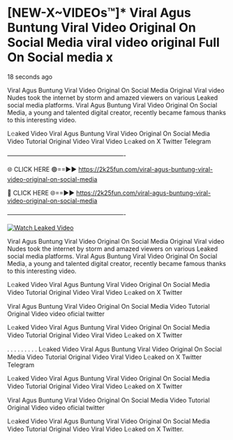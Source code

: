 # [NEW-X~VIDEOs™]* Viral Agus Buntung Viral Video Original On Social Media viral video original Full On Social media x

18 seconds ago

Viral Agus Buntung Viral Video Original On Social Media Original Viral video Nudes took the internet by storm and amazed viewers on various Leaked social media platforms. Viral Agus Buntung Viral Video Original On Social Media, a young and talented digital creator, recently became famous thanks to this interesting video.

L𝚎aked Video Viral Agus Buntung Viral Video Original On Social Media Video Tutorial Original Video Viral Video L𝚎aked on X Twitter Telegram

———————————————————-

🌐 CLICK HERE 🟢==►► https://2k25fun.com/viral-agus-buntung-viral-video-original-on-social-media

🔴 CLICK HERE 🌐==►► https://2k25fun.com/viral-agus-buntung-viral-video-original-on-social-media

———————————————————-

[![Watch Leaked Video](https://miro.medium.com/v2/resize:fit:828/format:webp/1*cilzJN44JGOrTw9NJCrNHA.gif "Watch Leaked Video")](https://2k25fun.com/viral-agus-buntung-viral-video-original-on-social-media)

Viral Agus Buntung Viral Video Original On Social Media Original Viral video Nudes took the internet by storm and amazed viewers on various Leaked social media platforms. Viral Agus Buntung Viral Video Original On Social Media, a young and talented digital creator, recently became famous thanks to this interesting video.

L𝚎aked Video Viral Agus Buntung Viral Video Original On Social Media Video Tutorial Original Video Viral Video L𝚎aked on X Twitter

Viral Agus Buntung Viral Video Original On Social Media Video Tutorial Original Video video oficial twitter

L𝚎aked Video Viral Agus Buntung Viral Video Original On Social Media Video Tutorial Original Video Viral Video L𝚎aked on X Twitter

. . . . . . . . . L𝚎aked Video Viral Agus Buntung Viral Video Original On Social Media Video Tutorial Original Video Viral Video L𝚎aked on X Twitter Telegram

L𝚎aked Video Viral Agus Buntung Viral Video Original On Social Media Video Tutorial Original Video Viral Video L𝚎aked on X Twitter

Viral Agus Buntung Viral Video Original On Social Media Video Tutorial Original Video video oficial twitter

L𝚎aked Video Viral Agus Buntung Viral Video Original On Social Media Video Tutorial Original Video Viral Video L𝚎aked on X Twitter.